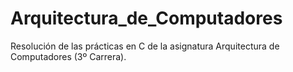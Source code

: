 # Arquitectura_de_Computadores

Resolución de las prácticas en C de la asignatura Arquitectura de Computadores (3º Carrera).

